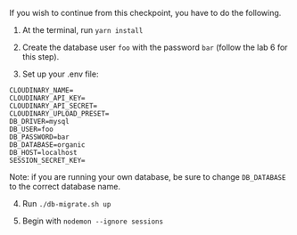 If you wish to continue from this checkpoint, you have to do the following.

1. At the terminal, run `yarn install`

2. Create the database user `foo` with the password `bar` (follow the lab 6 for this step).

3. Set up your .env file:

```
CLOUDINARY_NAME=
CLOUDINARY_API_KEY=
CLOUDINARY_API_SECRET=
CLOUDINARY_UPLOAD_PRESET=
DB_DRIVER=mysql
DB_USER=foo
DB_PASSWORD=bar
DB_DATABASE=organic
DB_HOST=localhost
SESSION_SECRET_KEY=
```
Note: if you are running your own database, be sure to change `DB_DATABASE` to the correct database name.

4. Run `./db-migrate.sh up`

5. Begin with `nodemon --ignore sessions`
